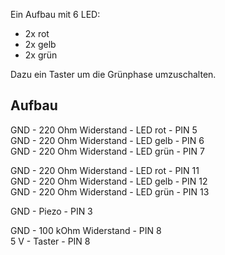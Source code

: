 Ein Aufbau mit 6 LED:

- 2x rot
- 2x gelb
- 2x grün

Dazu ein Taster um die Grünphase umzuschalten.


Aufbau
------

GND - 220 Ohm Widerstand - LED rot - PIN 5  
GND - 220 Ohm Widerstand - LED gelb - PIN 6  
GND - 220 Ohm Widerstand - LED grün - PIN 7  

GND - 220 Ohm Widerstand - LED rot - PIN 11  
GND - 220 Ohm Widerstand - LED gelb - PIN 12  
GND - 220 Ohm Widerstand - LED grün - PIN 13  

GND - Piezo - PIN 3  

GND - 100 kOhm Widerstand - PIN 8  
5 V - Taster - PIN 8  
